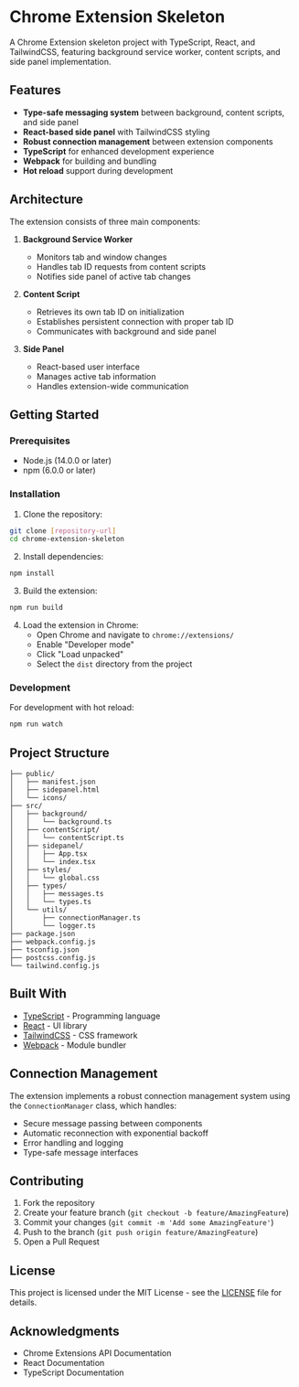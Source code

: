 # Chrome Extension Skeleton

A Chrome Extension skeleton project with TypeScript, React, and TailwindCSS, featuring background service worker, content scripts, and side panel implementation.

## Features

- **Type-safe messaging system** between background, content scripts, and side panel
- **React-based side panel** with TailwindCSS styling
- **Robust connection management** between extension components
- **TypeScript** for enhanced development experience
- **Webpack** for building and bundling
- **Hot reload** support during development

## Architecture

The extension consists of three main components:

1. **Background Service Worker**
   - Monitors tab and window changes
   - Handles tab ID requests from content scripts
   - Notifies side panel of active tab changes

2. **Content Script**
   - Retrieves its own tab ID on initialization
   - Establishes persistent connection with proper tab ID
   - Communicates with background and side panel

3. **Side Panel**
   - React-based user interface
   - Manages active tab information
   - Handles extension-wide communication

## Getting Started

### Prerequisites

- Node.js (14.0.0 or later)
- npm (6.0.0 or later)

### Installation

1. Clone the repository:
```bash
git clone [repository-url]
cd chrome-extension-skeleton
```

2. Install dependencies:
```bash
npm install
```

3. Build the extension:
```bash
npm run build
```

4. Load the extension in Chrome:
   - Open Chrome and navigate to `chrome://extensions/`
   - Enable "Developer mode"
   - Click "Load unpacked"
   - Select the `dist` directory from the project

### Development

For development with hot reload:
```bash
npm run watch
```

## Project Structure

```
├── public/
│   ├── manifest.json
│   ├── sidepanel.html
│   └── icons/
├── src/
│   ├── background/
│   │   └── background.ts
│   ├── contentScript/
│   │   └── contentScript.ts
│   ├── sidepanel/
│   │   ├── App.tsx
│   │   └── index.tsx
│   ├── styles/
│   │   └── global.css
│   ├── types/
│   │   ├── messages.ts
│   │   └── types.ts
│   └── utils/
│       ├── connectionManager.ts
│       └── logger.ts
├── package.json
├── webpack.config.js
├── tsconfig.json
├── postcss.config.js
└── tailwind.config.js
```

## Built With

- [TypeScript](https://www.typescriptlang.org/) - Programming language
- [React](https://reactjs.org/) - UI library
- [TailwindCSS](https://tailwindcss.com/) - CSS framework
- [Webpack](https://webpack.js.org/) - Module bundler

## Connection Management

The extension implements a robust connection management system using the `ConnectionManager` class, which handles:

- Secure message passing between components
- Automatic reconnection with exponential backoff
- Error handling and logging
- Type-safe message interfaces

## Contributing

1. Fork the repository
2. Create your feature branch (`git checkout -b feature/AmazingFeature`)
3. Commit your changes (`git commit -m 'Add some AmazingFeature'`)
4. Push to the branch (`git push origin feature/AmazingFeature`)
5. Open a Pull Request

## License

This project is licensed under the MIT License - see the [LICENSE](LICENSE) file for details.

## Acknowledgments

- Chrome Extensions API Documentation
- React Documentation
- TypeScript Documentation